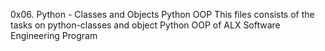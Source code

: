 0x06. Python - Classes and Objects
Python
OOP
This files consists of the tasks on python-classes and object Python OOP of ALX Software Engineering Program

